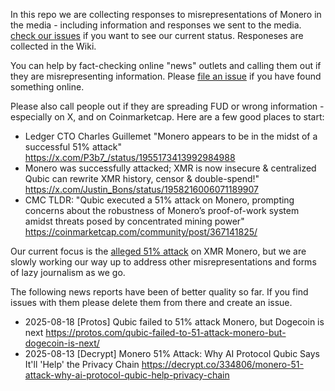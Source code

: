 In this repo we are collecting responses to misrepresentations of Monero in the media - including information and responses we sent to the media.
[check our issues](https://github.com/riatlabs/monero-response/issues) if you want to see our current status. Responeses are collected in the Wiki.

You can help by fact-checking online "news" outlets and calling them out if they are misrepresenting information. Please [file an issue](https://github.com/riatlabs/monero-response/issues) if you have found something online.

Please also call people out if they are spreading FUD or wrong information - especially on X, and on Coinmarketcap. Here are a few good places to start:
* Ledger CTO Charles Guillemet "Monero appears to be in the midst of a successful 51% attack" https://x.com/P3b7_/status/1955173413992984988
* Monero was successfully attacked; XMR is now insecure & centralized Qubic can rewrite XMR history, censor & double-spend!" https://x.com/Justin_Bons/status/1958216006071189907
* CMC TLDR: "Qubic executed a 51% attack on Monero, prompting concerns about the robustness of Monero’s proof-of-work system amidst threats posed by concentrated mining power" https://coinmarketcap.com/community/post/367141825/

Our current focus is the [alleged 51% attack](https://riat.at/qubic-attack-on-xmr-monero-no-51-attack-proven/) on XMR Monero, but we are slowly working our way up to address other misrepresentations and forms of lazy journalism as we go.

The following news reports have been of better quality so far. If you find issues with them please delete them from there and create an issue.

* 2025-08-18 [Protos] Qubic failed to 51% attack Monero, but Dogecoin is next https://protos.com/qubic-failed-to-51-attack-monero-but-dogecoin-is-next/
* 2025-08-13 [Decrypt] Monero 51% Attack: Why AI Protocol Qubic Says It'll 'Help' the Privacy Chain https://decrypt.co/334806/monero-51-attack-why-ai-protocol-qubic-help-privacy-chain 
